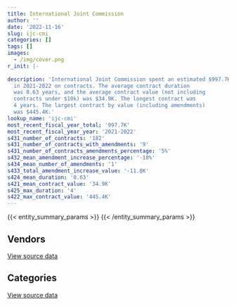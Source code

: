 ```yaml
---
title: International Joint Commission
author: ''
date: '2022-11-16'
slug: ijc-cmi
categories: []
tags: []
images:
  - /img/cover.png
r_init: |-
  
description: 'International Joint Commission spent an estimated $997.7K
  in 2021-2022 on contracts. The average contract duration
  was 0.63 years, and the average contract value (not including
  contracts under $10k) was $34.9K. The longest contract was
  4 years. The largest contract by value (including amendments)
  was $445.4K.'
lookup_name: 'ijc-cmi'
most_recent_fiscal_year_total: '997.7K'
most_recent_fiscal_year_year: '2021-2022'
s431_number_of_contracts: '182'
s431_number_of_contracts_with_amendments: '9'
s431_number_of_contracts_amendments_percentage: '5%'
s432_mean_amendment_increase_percentage: '-10%'
s434_mean_number_of_amendments: '1'
s433_total_amendment_increase_value: '-11.8K'
s424_mean_duration: '0.63'
s421_mean_contract_value: '34.9K'
s425_max_duration: '4'
s422_max_contract_value: '445.4K'
---
```


<script src="/rmarkdown-libs/htmlwidgets/htmlwidgets.js"></script>
<link href="/rmarkdown-libs/datatables-css/datatables-crosstalk.css" rel="stylesheet" />
<script src="/rmarkdown-libs/datatables-binding/datatables.js"></script>
<script src="/rmarkdown-libs/jquery/jquery-3.6.0.min.js"></script>
<link href="/rmarkdown-libs/dt-core-bootstrap/css/dataTables.bootstrap.min.css" rel="stylesheet" />
<link href="/rmarkdown-libs/dt-core-bootstrap/css/dataTables.bootstrap.extra.css" rel="stylesheet" />
<script src="/rmarkdown-libs/dt-core-bootstrap/js/jquery.dataTables.min.js"></script>
<script src="/rmarkdown-libs/dt-core-bootstrap/js/dataTables.bootstrap.min.js"></script>
<link href="/rmarkdown-libs/crosstalk/css/crosstalk.min.css" rel="stylesheet" />
<script src="/rmarkdown-libs/crosstalk/js/crosstalk.min.js"></script>
<script src="/rmarkdown-libs/htmlwidgets/htmlwidgets.js"></script>
<link href="/rmarkdown-libs/datatables-css/datatables-crosstalk.css" rel="stylesheet" />
<script src="/rmarkdown-libs/datatables-binding/datatables.js"></script>
<script src="/rmarkdown-libs/jquery/jquery-3.6.0.min.js"></script>
<link href="/rmarkdown-libs/dt-core-bootstrap/css/dataTables.bootstrap.min.css" rel="stylesheet" />
<link href="/rmarkdown-libs/dt-core-bootstrap/css/dataTables.bootstrap.extra.css" rel="stylesheet" />
<script src="/rmarkdown-libs/dt-core-bootstrap/js/jquery.dataTables.min.js"></script>
<script src="/rmarkdown-libs/dt-core-bootstrap/js/dataTables.bootstrap.min.js"></script>
<link href="/rmarkdown-libs/crosstalk/css/crosstalk.min.css" rel="stylesheet" />
<script src="/rmarkdown-libs/crosstalk/js/crosstalk.min.js"></script>

{{< entity_summary_params >}}
{{< /entity_summary_params >}}

## Vendors

<div id="htmlwidget-1" style="width:100%;height:auto;" class="datatables html-widget"></div>
<script type="application/json" data-for="htmlwidget-1">{"x":{"style":"bootstrap","filter":"none","vertical":false,"data":[["<a href=\"/vendors/aecom/\">AECOM<\/a>","<a href=\"/vendors/anthony_macauley_associates/\">Anthony Macauley Associates<\/a>","<a href=\"/vendors/bell_canada/\">Bell Canada<\/a>","<a href=\"/vendors/cdw_canada/\">CDW Canada<\/a>","<a href=\"/vendors/cistel_technology/\">Cistel Technology<\/a>","<a href=\"/vendors/contract_community/\">Contract Community<\/a>","<a href=\"/vendors/decisive_group/\">Decisive Group<\/a>","<a href=\"/vendors/esri/\">ESRI<\/a>","<a href=\"/vendors/genesis_integration/\">Genesis Integration<\/a>","<a href=\"/vendors/hewlett_packard/\">Hewlett Packard<\/a>","<a href=\"/vendors/itex/\">ITEX<\/a>","<a href=\"/vendors/microsoft_canada/\">Microsoft Canada<\/a>","<a href=\"/vendors/nisha_techonologies/\">Nisha Techonologies<\/a>","<a href=\"/vendors/northwest_hydraulic_consultants/\">Northwest Hydraulic Consultants<\/a>","<a href=\"/vendors/oracle_canada/\">Oracle Canada<\/a>","<a href=\"/vendors/stratos/\">Stratos<\/a>"],[27556.16,13479.35,null,11011.39,10331.98,null,null,14729.98,86220.84,14075.74,10494.57,40628.05,40353.32,null,17272.53,15288.9],[null,13816.34,22872.41,70583.73,15424.34,null,18018.98,15420.42,51732.51,14656.95,null,8828.1,10758.56,5553.5,null,null],[null,14161.75,22809.91,108907.79,15950.61,8819.29,18012.2,15674.67,null,14726.33,null,8828.1,null,96525.05,null,16859.6],[null,null,29518.22,157921.41,16379.64,15015.09,null,15707,null,15645.09,null,8828.1,null,null,null,null]],"container":"<table class=\"table table-striped table-hover row-border order-column display\">\n  <thead>\n    <tr>\n      <th>Vendor<\/th>\n      <th>2018-2019<\/th>\n      <th>2019-2020<\/th>\n      <th>2020-2021<\/th>\n      <th>2021-2022<\/th>\n    <\/tr>\n  <\/thead>\n<\/table>","options":{"order":[[4,"desc"]],"pageLength":10,"autoWidth":true,"columnDefs":[{"targets":1,"render":"function(data, type, row, meta) {\n    return type !== 'display' ? data : DTWidget.formatCurrency(data, \"$\", 2, 3, \",\", \".\", true, null);\n  }"},{"targets":2,"render":"function(data, type, row, meta) {\n    return type !== 'display' ? data : DTWidget.formatCurrency(data, \"$\", 2, 3, \",\", \".\", true, null);\n  }"},{"targets":3,"render":"function(data, type, row, meta) {\n    return type !== 'display' ? data : DTWidget.formatCurrency(data, \"$\", 2, 3, \",\", \".\", true, null);\n  }"},{"targets":4,"render":"function(data, type, row, meta) {\n    return type !== 'display' ? data : DTWidget.formatCurrency(data, \"$\", 2, 3, \",\", \".\", true, null);\n  }"},{"width":"16%","targets":[1,2,3,4]},{"className":"dt-right","targets":[1,2,3,4]}],"orderClasses":false}},"evals":["options.columnDefs.0.render","options.columnDefs.1.render","options.columnDefs.2.render","options.columnDefs.3.render"],"jsHooks":[]}</script>
<p class="text-right">
<a href="https://github.com/GoC-Spending/contracts-data/tree/main/data/out/departments/ijc-cmi/summary_by_fiscal_year_by_vendor.csv" class="source-data-link btn btn-link">View source data</a>
</p>

## Categories

<div id="htmlwidget-2" style="width:100%;height:auto;" class="datatables html-widget"></div>
<script type="application/json" data-for="htmlwidget-2">{"x":{"style":"bootstrap","filter":"none","vertical":false,"data":[["<a href=\"/categories/facilities_and_construction/\">Facilities and construction<\/a>","<a href=\"/categories/office_management/\">Office management<\/a>","<a href=\"/categories/professional_services/\">Professional services<\/a>","<a href=\"/categories/information_technology/\">Information technology<\/a>","<a href=\"/categories/human_capital/\">Human capital<\/a>"],[445446,153924.27,479675.79,322033.67,24570],[48776.6,null,428356.08,380960.33,24375],[null,null,710048.15,385463.69,24375],[null,null,608497.73,367905.62,21255.3]],"container":"<table class=\"table table-striped table-hover row-border order-column display\">\n  <thead>\n    <tr>\n      <th>Category<\/th>\n      <th>2018-2019<\/th>\n      <th>2019-2020<\/th>\n      <th>2020-2021<\/th>\n      <th>2021-2022<\/th>\n    <\/tr>\n  <\/thead>\n<\/table>","options":{"order":[[4,"desc"]],"dom":"t","pageLength":30,"autoWidth":true,"columnDefs":[{"targets":1,"render":"function(data, type, row, meta) {\n    return type !== 'display' ? data : DTWidget.formatCurrency(data, \"$\", 2, 3, \",\", \".\", true, null);\n  }"},{"targets":2,"render":"function(data, type, row, meta) {\n    return type !== 'display' ? data : DTWidget.formatCurrency(data, \"$\", 2, 3, \",\", \".\", true, null);\n  }"},{"targets":3,"render":"function(data, type, row, meta) {\n    return type !== 'display' ? data : DTWidget.formatCurrency(data, \"$\", 2, 3, \",\", \".\", true, null);\n  }"},{"targets":4,"render":"function(data, type, row, meta) {\n    return type !== 'display' ? data : DTWidget.formatCurrency(data, \"$\", 2, 3, \",\", \".\", true, null);\n  }"},{"width":"16%","targets":[1,2,3,4]},{"className":"dt-right","targets":[1,2,3,4]}],"orderClasses":false,"lengthMenu":[10,25,30,50,100]}},"evals":["options.columnDefs.0.render","options.columnDefs.1.render","options.columnDefs.2.render","options.columnDefs.3.render"],"jsHooks":[]}</script>
<p class="text-right">
<a href="https://github.com/GoC-Spending/contracts-data/tree/main/data/out/departments/ijc-cmi/summary_by_fiscal_year_by_category.csv" class="source-data-link btn btn-link">View source data</a>
</p>
